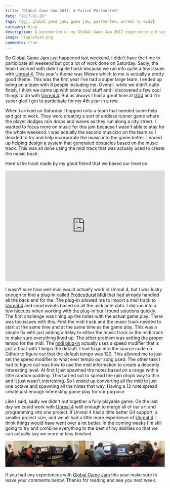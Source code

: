 ```yaml
---
title: "Global Game Jam 2017: A Failed Postmortem"
date: "2017-01-26"
tags: [ggj, global game jam, game jam, postmortem, unreal 4, midi]
category: blog
description: A postmortem on my Global Game Jam 2017 experience and some Unreal 4 tips and tricks.
image: rippleRush.png
comments: true
---
```


So [Global Game Jam][ggj] just happened last weekend. I didn't have the time to participate all weekend but got a lot of work done on Saturday. Sadly, the team I worked with didn't quite finish because we ran into quite a few issues with [Unreal 4][unreal]. This year's theme was *Waves* which to me is actually a pretty good theme. This was the first year I've had a super large team. I ended up being on a team with 8 people including me. Overall, while we didn't quite finish, I think we came up with some cool stuff and I discovered a few cool things to do with [Unreal 4][unreal]. But as always I had a great time at [GGJ][ggj] and I'm super glad I got to participate for my 4th year in a row.

When I arrived on Saturday I hopped onto a team that needed some help and got to work. They were creating a sort of endless runner game where the player dodges rain drops and waves as they run along a city street. I wanted to focus more on music for this jam because I wasn't able to stay for the whole weekend. I was actually the second musician on the team so I decided to try and help incorporate the music into the game better. I ended up helping design a system that generated obstacles based on the music track. This was all done using the midi track that was actually used to create the music track.

Here's the track made by my good friend that we based our level on.

<iframe width="100%" height="350" scrolling="no" frameborder="no" src="https://w.soundcloud.com/player/?url=https%3A//api.soundcloud.com/tracks/303940489&amp;auto_play=false&amp;hide_related=false&amp;show_comments=true&amp;show_user=true&amp;show_reposts=false&amp;visual=true"></iframe>

I wasn't sure how well midi would actually work in Unreal 4, but I was lucky enough to find a plug-in called [Prodcedural Midi][midi] that had already handled all the back end for me. The plug-in allowed me to import a midi track to [Unreal 4][unreal] and send events based on all the midi note data. I did run into a few hiccups when working with the plug-in but I found solutions quickly. The first challenge was lining up the notes with the actual game play. There was too issues with this. First the midi track and the music track needed to start at the same time and at the same time as the game play. This was a simple fix with just adding a delay to either the music track or the midi track to make sure everything lined up. The other problem was setting the proper tempo for the midi. The [midi plug-in][midi] actually uses a speed modifier that is just a float with 1 begin the default. I had to go into the source code on Github to figure out that the default tempo was 120. This allowed me to just set the speed modifier to what ever tempo our song used. The other task I had to figure out was how to use the midi information to create a decently interesting level. At first I just spawned the notes based on a range with a little random padding. This turned out to spread the rain drops way to thin and it just wasn't interesting. So I ended up converting all the midi to just one octave and spawning all the notes that way. Having a 12 note spread create just enough interesting game play for our purpose.

Like I said, sadly we didn't put together a fully playable game. On the last day we could work with [Unreal 4][unreal] well enough to merge all of our art and programming into one project. If Unreal 4 had a little better Git support, a smaller project size, and we all had a little more experience of [Unreal 4][unreal] I think things would have went over a lot better. In the coming weeks I'm still going to try and combine everything to the best of my abilities so that we can actually say we more or less finished.

![Global Game Jam team](ggj2017Team.jpg)

If you had any experiences with [Global Game Jam][ggj] this year make sure to leave your comments below. Thanks for reading and see you next week.

[ggj]: http://globalgamejam.org/
[unreal]: https://www.unrealengine.com/what-is-unreal-engine-4
[midi]: https://www.unrealengine.com/marketplace/procedural-midi